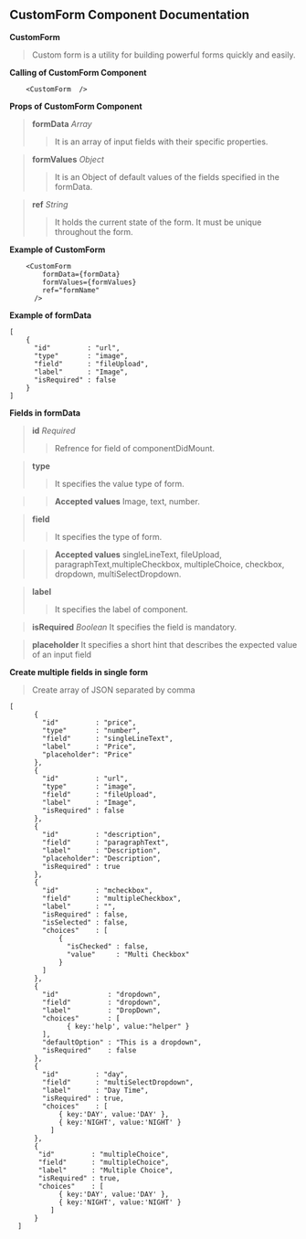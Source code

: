 ## CustomForm Component Documentation

**CustomForm**
> Custom form is a utility for building powerful forms quickly and easily.

**Calling of CustomForm Component**

```no-highlight
    <CustomForm  />
```

**Props of CustomForm Component**

>**formData** *Array*
>> It is an array of input fields with their specific properties.

>**formValues** *Object*
>> It is an Object of default values of the fields specified in the formData.

>**ref** *String*
>> It  holds the current state of the form. It must be unique throughout the form.



**Example of CustomForm**

```no-highlight
    <CustomForm
        formData={formData}
        formValues={formValues}
        ref="formName"
      />
```

**Example of formData**
```
[
    {
      "id"         : "url",
      "type"       : "image",
      "field"      : "fileUpload",
      "label"      : "Image",
      "isRequired" : false
    }
]
```

**Fields in formData**
>**id** *Required*
>> Refrence for field of componentDidMount.

>**type**
>> It specifies the value type of form.

>>**Accepted values** Image, text, number.

>**field**
>>It specifies the type of form.

>>**Accepted values** singleLineText, fileUpload, paragraphText,multipleCheckbox, multipleChoice, checkbox, dropdown, multiSelectDropdown.

>**label**
>>It specifies the label of component.

>**isRequired** *Boolean*
>It specifies the field is mandatory.

>**placeholder**
>It specifies a short hint that describes the expected value of an input field

**Create multiple fields in single form**
>Create array of JSON separated by comma
```
[
      {
        "id"         : "price",
        "type"       : "number",
        "field"      : "singleLineText",
        "label"      : "Price",
        "placeholder": "Price"
      },
      {
        "id"         : "url",
        "type"       : "image",
        "field"      : "fileUpload",
        "label"      : "Image",
        "isRequired" : false
      },
      {
        "id"         : "description",
        "field"      : "paragraphText",
        "label"      : "Description",
        "placeholder": "Description",
        "isRequired" : true
      },
      {
        "id"         : "mcheckbox",
        "field"      : "multipleCheckbox",
        "label"      : "",
        "isRequired" : false,
        "isSelected" : false,
        "choices"    : [
            {
              "isChecked" : false,
              "value"     : "Multi Checkbox"
            }
        ]
      },
      {
        "id"            : "dropdown",
        "field"         : "dropdown",
        "label"         : "DropDown",
        "choices"       : [
              { key:'help', value:"helper" }
        ],
        "defaultOption" : "This is a dropdown",
        "isRequired"    : false
      },
      {
        "id"         : "day",
        "field"      : "multiSelectDropdown",
        "label"      : "Day Time",
        "isRequired" : true,
        "choices"    : [
            { key:'DAY', value:'DAY' },
            { key:'NIGHT', value:'NIGHT' }
          ]
      },
      {
       "id"         : "multipleChoice",
       "field"      : "multipleChoice",
       "label"      : "Multiple Choice",
       "isRequired" : true,
       "choices"    : [
            { key:'DAY', value:'DAY' },
            { key:'NIGHT', value:'NIGHT' }
          ]
      }
  ]
  ```
